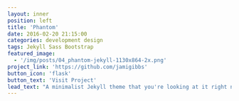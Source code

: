 ```yaml
---
layout: inner
position: left
title: 'Phantom'
date: 2016-02-20 21:15:00
categories: development design
tags: Jekyll Sass Bootstrap
featured_image:  
  - '/img/posts/04_phantom-jekyll-1130x864-2x.png'
project_link: 'https://github.com/jamigibbs'
button_icon: 'flask'
button_text: 'Visit Project'
lead_text: "A minimalist Jekyll theme that you're looking at it right now"
---
```

